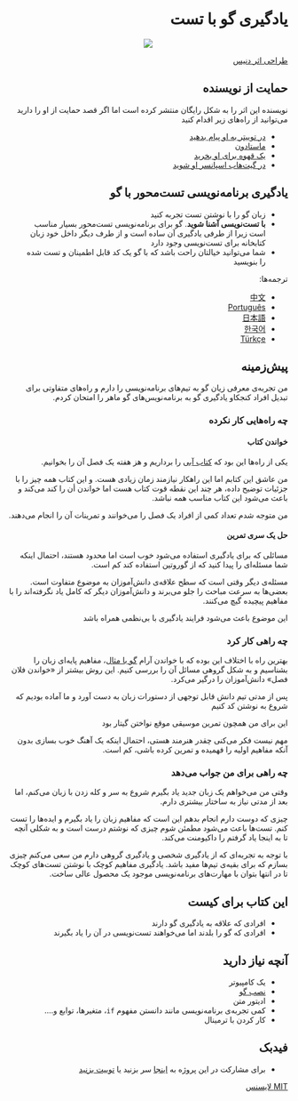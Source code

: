 <div align="right" dir="auto">


# یادگیری گو با تست

<div style="text-align: center">
  <img src="red-green-blue-gophers-smaller.png" />
</div>

[طراحی اثر دنیس](https://twitter.com/deniseyu21)

## حمایت از نویسنده

نویسنده‌ این اثر را به شکل رایگان منتشر کرده است اما اگر قصد حمایت از او را دارید می‌توانید از راه‌های زیر اقدام کنید

- [در توییتر به او پیام بدهید](https://twitter.com/quii)
- <a rel="me" href="https://mastodon.cloud/@quii">ماستادون</a>
- [یک قهوه برای او بخرید](https://www.buymeacoffee.com/quii)
- [در گیت‌هاب اسپانسر او شوید](https://github.com/sponsors/quii)

## یادگیری برنامه‌نویسی تست‌محور با گو

* زبان گو را با نوشتن تست تجربه کنید
* **با تست‌نویسی آشنا شوید**. گو برای برنامه‌نویسی تست‌محور بسیار مناسب است زیرا از طرفی یادگیری آن ساده است و از طرف دیگر داخل خود زبان کتابخانه برای تست‌نویسی وجود دارد
* شما می‌توانید خیالتان راحت باشد که با گو یک کد قابل اطمینان و تست شده را بنویسید

ترجمه‌ها:

- [中文](https://studygolang.gitbook.io/learn-go-with-tests)
- [Português](https://larien.gitbook.io/aprenda-go-com-testes/)
- [日本語](https://andmorefine.gitbook.io/learn-go-with-tests/)
- [한국어](https://miryang.gitbook.io/learn-go-with-tests/)
- [Türkçe](https://halilkocaoz.gitbook.io/go-programlama-dilini-ogren/)

## پیش‌زمینه

من تجربه‌ی معرفی زیان گو به تیم‌های برنامه‌نویسی را دارم و راه‌های متفاوتی برای تبدیل افراد کنجکاو یادگیری گو به برنامه‌نویس‌های گو ماهر را امتحان کردم.


### چه راه‌هایی کار نکرده

#### خواندن کتاب

یکی از راه‌ها این بود که  [کتاب آبی](https://www.amazon.co.uk/Programming-Language-Addison-Wesley-Professional-Computing/dp/0134190440) را برداریم و هز هفته یک فصل آن را بخوانیم.

من عاشق این کتابم اما این راهکار نیازمند زمان زیادی هست. و این کتاب همه چیز را با جزئیات توضیح داده، هر چند این نقطه قوت کتاب هست اما خواندن أن را کند می‌کند و باعث می‌شود این کتاب مناسب همه نباشد.

من متوجه شدم تعداد کمی از افراد یک فصل را می‌خوانند و تمرینات آن را انجام می‌دهند.

#### حل یک سری تمرین

مسائلی که برای یادگیری استفاده می‌شود خوب است اما محدود هستند، احتمال اینکه شما مسئله‌ای را پیدا کنید که از گوروتین استفاده کند کم است.

مسئله‌ی دیگر وقتی است که سطح علاقه‌ی دانش‌آموزان به موضوع متفاوت است. بعضی‌ها به سرعت مباحث را جلو می‌برند و دانش‌آموزان دیگر که کامل یاد نگرفته‌اند را با مفاهیم پیچیده گیچ می‌کنند.

این موضوع باعث می‌شود فرایند یادگیری با بی‌نظمی همراه باشد

### چه راهی کار کرد

 بهترین راه با اختلاف این بوده که با خواندن آرام [گو با مثال](https://gobyexample.com/)، مفاهیم پایه‌ای زبان را بشناسیم و به شکل گروهی مسائل آن را بررسی کنیم. این روش بیشتر از «خواندن فلان فصل» دانش‌آموزان را درگیر می‌کرد.

پس از مدتی تیم دانش قابل توجهی از دستورات زبان به دست آورد و ما آماده بودیم که شروع به نوشتن کد کنیم

این برای من همچون تمرین موسیقی موقع نواختن گیتار بود

مهم نیست فکر می‌کنی چقدر هنرمند هستی، احتمال اینکه یک آهنگ خوب بسازی بدون آنکه مفاهیم اولیه را فهمیده و تمرین کرده باشی، کم است.


### چه راهی برای من جواب می‌دهد

وقتی من می‌خواهم یک زبان جدید یاد بگیرم شروع به سر و کله زدن با زبان می‌کنم، اما بعد از مدتی نیاز به ساختار بیشتری دارم.

چیزی که دوست دارم انجام بدهم این است که مفاهیم زبان را یاد بگیرم و ایده‌ها را تست کنم. تست‌ها باعث می‌شود مطمئن شوم چیزی که نوشتم درست است و به شکلی آنچه تا به اینجا یاد گرفتم را داکیومنت می‌کند.

با توجه به تجربه‌ای که از یادگیری شخصی و یادگیری گروهی دارم من سعی می‌کنم چیزی بسازم که برای بقیه‌ی تیم‌ها مفید باشد. یادگیری مفاهیم کوچک با نوشتن تست‌های کوچک تا در انتها بتوان با مهارت‌های برنامه‌نویسی موجود یک محصول عالی ساخت.


## این کتاب برای کیست

* افرادی که علاقه به یادگیری گو دارند
* افرادی که گو را بلدند اما می‌خواهند تست‌نویسی در آن را یاد بگیرند

## آنچه نیاز دارید

* یک کامپیوتر
* [نصب گو](https://golang.org/)
* ادیتور متن
* کمی تجربه‌ی برنامه‌نویسی مانند دانستن مفهوم `if`، متغیرها، توابع و....
* کار کردن با ترمینال

## فیدبک

* برای مشارکت در این پروژه به [اینجا](https://github.com/quii/learn-go-with-tests) سر بزنید یا [توییت بزنید](https://twitter.com/quii)

[MIT لایسنس](https://github.com/quii/learn-go-with-tests/blob/main/LICENSE.md)

</div>